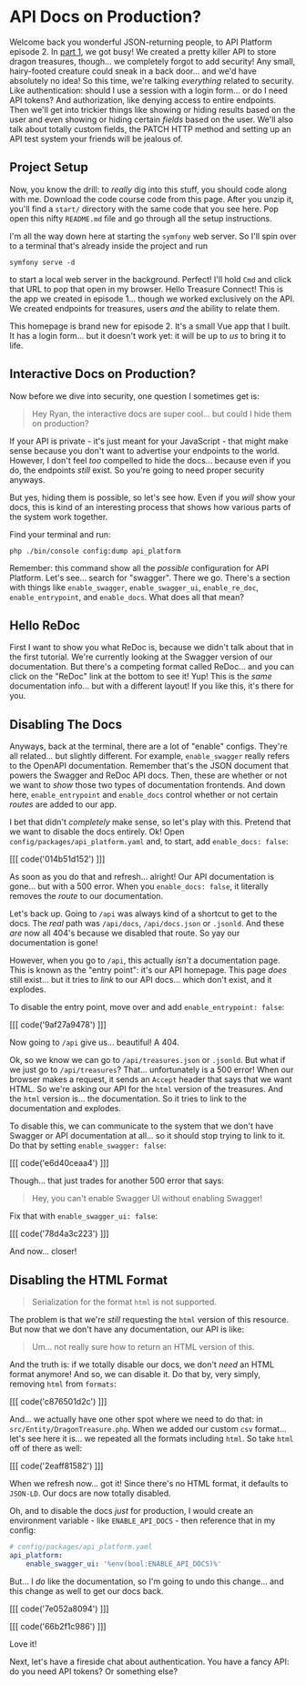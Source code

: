 # API Docs on Production?

Welcome back you wonderful JSON-returning people, to API Platform episode 2. In
[part 1](https://symfonycasts.com/screencast/api-platform), we got busy!
We created a pretty killer API to store dragon treasures,
though... we completely forgot to add security! Any small, hairy-footed creature
could sneak in a back door... and we'd have absolutely no idea! So this time,
we're talking *everything* related to security. Like authentication: should I
use a session with a login form... or do I need API tokens? And authorization,
like denying access to entire endpoints. Then we'll get into trickier things
like showing or hiding results based on the user and even showing or hiding
certain *fields* based on the user. We'll also talk about totally custom fields,
the PATCH HTTP method and setting up an API test system your friends will be
jealous of.

## Project Setup

Now, you know the drill: to *really* dig into this stuff, you should code
along with me. Download the code course code from this page. After you unzip it,
you'll find a `start/` directory with the same code that you see here. Pop open
this nifty `README.md` file and go through all the setup instructions.

I'm all the way down here at starting the `symfony` web server. So I'll spin over
to a terminal that's already inside the project and run

```terminal
symfony serve -d
```

to start a local web server in the background. Perfect! I'll hold `Cmd` and click
that URL to pop that open in my browser. Hello Treasure Connect! This is
the app we created in episode 1... though we worked exclusively on the API. We
created endpoints for treasures, users *and* the ability to relate them.

This homepage is brand new for episode 2. It's a small Vue app that I built. It
has a login form... but it doesn't work yet: it will be up to *us* to bring it
to life.

## Interactive Docs on Production?

Now before we dive into security, one question I sometimes get is:

> Hey Ryan, the interactive docs are super cool... but could I hide them on
> production?

If your API is private - it's just meant for your JavaScript - that might make
sense because you don't want to advertise your endpoints to the world. However,
I don't feel *too* compelled to hide the docs... because even if you do, the
endpoints *still* exist. So you're going to need proper security anyways.

But yes, hiding them is possible, so let's see how. Even if you *will* show your
docs, this is kind of an interesting process that shows how various parts of the
system work together.

Find your terminal and run:

```terminal
php ./bin/console config:dump api_platform
```

Remember: this command show all the *possible* configuration for API Platform.
Let's see... search for "swagger". There we go. There's a section with things like
`enable_swagger`, `enable_swagger_ui`, `enable_re_doc`, `enable_entrypoint`, and
`enable_docs`. What does all that mean?

## Hello ReDoc

First I want to show you what ReDoc is, because we didn't talk about that in the
first tutorial. We're currently looking at the Swagger version of our
documentation. But there's a competing format called ReDoc... and you can
click on the "ReDoc" link at the bottom to see it! Yup! This is the *same*
documentation info... but with a different layout! If you like this, it's there
for you.

## Disabling The Docs

Anyways, back at the terminal, there are a lot of "enable" configs. They're all
related... but slightly different. For example, `enable_swagger` really refers to
the OpenAPI documentation. Remember that's the JSON document that powers the Swagger
and ReDoc API docs. Then, these are whether or not we want to *show* those two types
of documentation frontends. And down here, `enable_entrypoint` and `enable_docs`
control whether or not certain *routes* are added to our app.

I bet that didn't *completely* make sense, so let's play with this. Pretend
that we want to disable the docs entirely. Ok! Open `config/packages/api_platform.yaml`
and, to start, add `enable_docs: false`:

[[[ code('014b51d152') ]]]

As soon as you do that and refresh... alright! Our API documentation is gone... but
with a 500 error. When you `enable_docs: false`, it literally removes the *route*
to our documentation.

Let's back up. Going to `/api` was always kind of a shortcut to get to the docs.
The *real* path was `/api/docs`, `/api/docs.json` or `.jsonld`. And these *are*
now all 404's because we disabled that route. So yay our documentation is gone!

However, when you go to `/api`, this actually *isn't* a documentation page. This
is known as the "entry point": it's our API homepage. This page *does* still
exist... but it tries to *link* to our API docs... which don't exist, and it explodes.

To disable the entry point, move over and add `enable_entrypoint: false`:

[[[ code('9af27a9478') ]]]

Now going to `/api` give us... beautiful! A 404.

Ok, so we know we can go to `/api/treasures.json` or `.jsonld`. But what if
we just go to `/api/treasures`? That...  unfortunately is a 500 error! When our
browser makes a request, it sends an `Accept` header that says that we want HTML.
So we're asking our API for the `html` version of the treasures. And the `html`
version is... the documentation. So it tries to link to the documentation and
explodes.

To disable this, we can communicate to the system that we don't have Swagger or API
documentation at all... so it should stop trying to link to it. Do that by setting
`enable_swagger: false`:

[[[ code('e6d40ceaa4') ]]]

Though... that just trades for another 500 error that says:

> Hey, you can't enable Swagger UI without enabling Swagger!

Fix that with `enable_swagger_ui: false`:

[[[ code('78d4a3c223') ]]]

And now... closer!

## Disabling the HTML Format

> Serialization for the format `html` is not supported.

The problem is that we're *still* requesting the `html` version of this resource.
But now that we don't have any documentation, our API is like:

> Um... not really sure how to return an HTML version of this.

And the truth is: if we totally disable our docs, we don't *need* an HTML format
anymore! And so, we can disable it. Do that by, very simply, removing `html` from
`formats`:

[[[ code('c876501d2c') ]]]

And... we actually have one other spot where we need to do that: in
`src/Entity/DragonTreasure.php`. When we added our custom `csv` format... let's see
here it is... we repeated all the formats including `html`. So take `html` off
of there as well:

[[[ code('2eaff81582') ]]]

When we refresh now... got it! Since there's no HTML format, it defaults to `JSON-LD`.
Our docs are now totally disabled.

Oh, and to disable the docs *just* for production, I would create an environment
variable - like `ENABLE_API_DOCS` - then reference that in my config:

```yaml
# config/packages/api_platform.yaml
api_platform:
    enable_swagger_ui: '%env(bool:ENABLE_API_DOCS)%'
```

But... I *do* like the documentation, so I'm going to undo this change... and
this change as well to get our docs back.

[[[ code('7e052a8094') ]]]

[[[ code('66b2f1c986') ]]]

Love it!

Next, let's have a fireside chat about authentication. You have a fancy API:
do you need API tokens? Or something else?
